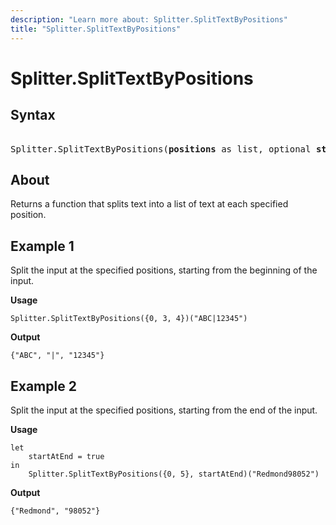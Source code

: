 ```yaml
---
description: "Learn more about: Splitter.SplitTextByPositions"
title: "Splitter.SplitTextByPositions"
---
```

# Splitter.SplitTextByPositions

## Syntax

<pre> 
Splitter.SplitTextByPositions(<b>positions</b> as list, optional <b>startAtEnd</b> as nullable logical) as function
</pre>
  
## About

Returns a function that splits text into a list of text at each specified position.

## Example 1

Split the input at the specified positions, starting from the beginning of the input.

**Usage**

```powerquery-m
Splitter.SplitTextByPositions({0, 3, 4})("ABC|12345")
```

**Output**

`{"ABC", "|", "12345"}`

## Example 2

Split the input at the specified positions, starting from the end of the input.

**Usage**

```powerquery-m
let
    startAtEnd = true
in
    Splitter.SplitTextByPositions({0, 5}, startAtEnd)("Redmond98052")
```

**Output**

`{"Redmond", "98052"}`
